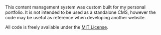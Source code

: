 This content management system was custom built for my personal portfolio. It is not intended to be used as a standalone CMS, however the code may be useful as reference when developing another website.

All code is freely available under the [MIT License](LICENSE).